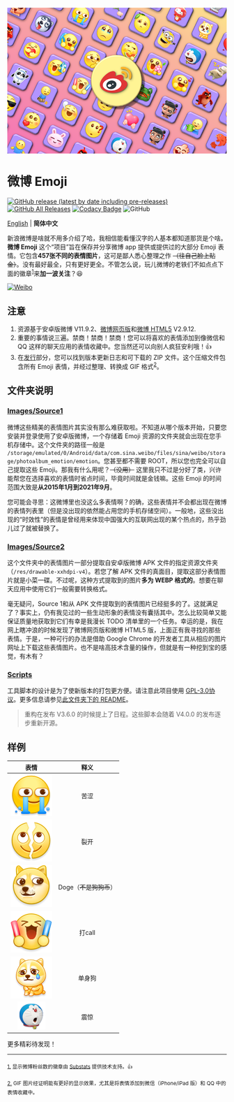 ![banner.png](./banner.png)

# 微博 Emoji

[![GitHub release (latest by date including pre-releases)](https://img.shields.io/github/v/release/ArvinZJC/WeiboEmoji?include_prereleases)](../../releases)
[![GitHub All Releases](https://img.shields.io/github/downloads/ArvinZJC/WeiboEmoji/total)](../../releases)
[![Codacy Badge](https://app.codacy.com/project/badge/Grade/fa57831c35a64a3d819b15255125d98b)](https://www.codacy.com/gh/ArvinZJC/WeiboEmoji/dashboard?utm_source=github.com&amp;utm_medium=referral&amp;utm_content=ArvinZJC/WeiboEmoji&amp;utm_campaign=Badge_Grade)
![GitHub](https://img.shields.io/github/license/ArvinZJC/WeiboEmoji)

[English](./README.md) | **简体中文**

新浪微博是啥就不用多介绍了哈，我相信能看懂汉字的人基本都知道那货是个啥。**微博 Emoji** 这个“项目”旨在保存并分享微博 app 提供或提供过的大部分 Emoji 表情。它包含**457张不同的表情图片**，这可是鄙人悉心整理之作 ~~（往自己脸上贴金）~~。没有最好最全，只有更好更全。不管怎么说，玩儿微博的老铁们不如点点下面的徽章<sup id="source1">[1](#footnote1)</sup>来**加一波关注**？😆

[![Weibo](https://img.shields.io/badge/dynamic/json?logo=sina-weibo&label=微博粉丝&color=ff8200&query=%24.data.totalSubs&url=https%3A%2F%2Fapi.spencerwoo.com%2Fsubstats%2F%3Fsource%3Dweibo%26queryKey%3D3218812301&longCache=true)](https://weibo.com/u/3218812301)

## 注意

1. 资源基于安卓版微博 V11.9.2、[微博网页版](https://weibo.com/)和[微博 HTML5](https://m.weibo.cn/) V2.9.12.
2. 重要的事情说三遍。禁商！禁商！禁商！您可以将喜欢的表情添加到像微信和 QQ 这样的聊天应用的表情收藏中。您当然还可以向别人疯狂安利哦！👍
3. 在[发行](../../releases)部分，您可以找到版本更新日志和可下载的 ZIP 文件。这个压缩文件包含所有 Emoji 表情，并经过整理、转换成 GIF 格式<sup id="source2">[2](#footnote2)</sup>。

## 文件夹说明

### [Images/Source1](./Images/Source1)

微博这些精美的表情图片其实没有那么难获取啦。不知道从哪个版本开始，只要您安装并登录使用了安卓版微博，一个存储着 Emoji 资源的文件夹就会出现在您手机存储中。这个文件夹的路径一般是 `/storage/emulated/0/Android/data/com.sina.weibo/files/sina/weibo/storage/photoalbum_emotion/emotion`。您甚至都不需要 ROOT，所以您也完全可以自己提取这些 Emoji。那我有什么用呢？~~（没用）~~ 这里我只不过是分好了类，兴许能帮您在选择喜欢的表情时省点时间，毕竟时间就是金钱嘛。这些 Emoji 的时间范围大致是**从2015年1月到2021年9月**。

您可能会寻思：这微博里也没这么多表情啊？的确，这些表情并不会都出现在微博的表情列表里（但是没出现的依然能占用您的手机存储空间）。一般地，这些没出现的“时效性”的表情是曾经用来体现中国强大的互联网出现的某个热点的，热乎劲儿过了就被替换了。

### [Images/Source2](./Images/Source2)

这个文件夹中的表情图片一部分提取自安卓版微博 APK 文件的指定资源文件夹（`/res/drawable-xxhdpi-v4`）。若您了解 APK 文件的真面目，提取这部分表情图片就是小菜一碟。不过呢，这种方式提取到的图片**多为 WEBP 格式的**。想要在聊天应用中使用它们一般需要转换格式。

毫无疑问，Source 1和从 APK 文件提取到的表情图片已经挺多的了。这就满足了？事实上，仍有我见过的一些生动形象的表情没有囊括其中。怎么比较简单又能保证质量地获取到它们有幸是我漫长 TODO 清单里的一个任务。幸运的是，我在网上瞎冲浪的时候发现了微博网页版和微博 HTML5 版，上面正有我寻找的那些表情。于是，一种可行的办法是借助 Google Chrome 的开发者工具从相应的图片网址上下载这些表情图片。也不是啥高技术含量的操作，但就是有一种挖到宝的感觉，有木有？

### [Scripts](./Scripts)

工具脚本的设计是为了使新版本的打包更方便。请注意此项目使用 [GPL-3.0协议](./LICENSE)。更多信息请参见[此文件夹下的 README](./Scripts/README_zhCN.md)。

> 重构在发布 V3.6.0 的时候提上了日程。这些脚本会随着 V4.0.0 的发布逐步重新开源。

## 样例

| 表情 | 释义 |
| :--: | :--: |
| ![2021_bitter_mobile.png](./Images/Source1/微博“黄脸”/2021_bitter_mobile.png) | 苦涩 |
| ![202011_liekai_mobile.png](./Images/Source1/微博“黄脸”/202011_liekai_mobile.png) | 裂开 |
| ![2018_doge_mobile.png](./Images/Source1/微博“黄脸”/2018_doge_mobile.png) | Doge（~~不是狗狗币~~） |
| ![moren_dacall_mobile.png](./Images/Source1/微博“黄脸”/moren_dacall_mobile.png) | 打call |
| ![2021_alongdog_org.png](./Images/Source1/两大虐狗节/2021_alongdog_mobile.png) | 单身狗 |
| ![dorachijing_mobile.png](./Images/Source1/哆啦A梦/dorachijing_mobile.png) | 震惊 |

更多精彩待发现！

****

<sub id="footnote1">[1.](#source1) 显示微博粉丝数的徽章由 [Substats](https://github.com/spencerwooo/Substats) 提供技术支持。👍</sub>

<sub id="footnote2">[2.](#source2) GIF 图片经证明能有更好的显示效果，尤其是将表情添加到微信（iPhone/iPad 版）和 QQ 中的表情收藏中。</sub>
